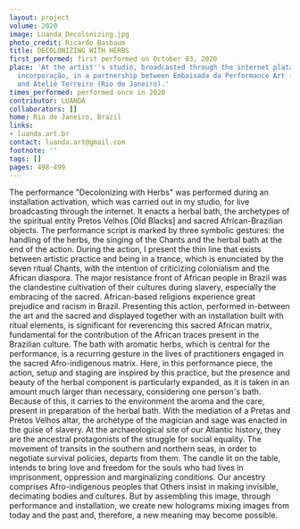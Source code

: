 ```yaml
---
layout: project
volume: 2020
image: Luanda_Decolonizing.jpg
photo_credit: Ricardo Basbaum
title: DECOLONIZING WITH HERBS
first_performed: first performed on October 03, 2020
place: 'At the artist''s studio, broadcasted through the internet plataform Perforcambio:
  incorporação, in a partnership between Embaixada da Performance Art (São Paulo)
  and Ateliê Terreiro (Rio de Janeiro).'
times_performed: performed once in 2020
contributor: LUANDA
collaborators: []
home: Rio de Janeiro, Brazil
links:
- luanda.art.br
contact: luanda.art@gmail.com
footnote: ''
tags: []
pages: 498-499
---
```



The performance "Decolonizing with Herbs" was performed during an installation activation, which was carried out in my studio, for live broadcasting through the internet. It enacts a herbal bath, the archetypes of the spiritual entity Pretos Velhos [Old Blacks] and sacred African-Brazilian objects. The performance script is marked by three symbolic gestures: the handling of the herbs, the singing of the Chants and the herbal bath at the end of the action.
During the action, I present the thin line that exists between artistic practice and being in a trance, which is enunciated by the seven ritual Chants, with the intention of criticizing colonialism and the African diaspora. The major resistance front of African people in Brazil was the clandestine cultivation of their cultures during slavery, especially the embracing of the sacred. African-based religions experience great prejudice and racism in Brazil. Presenting this action, performed in-between the art and the sacred and displayed together with an installation built with ritual elements, is significant for reverencing this sacred African matrix, fundamental for the contribution of the African traces present in the Brazilian culture.
The bath with aromatic herbs, which is central for the performance, is a recurring gesture in the lives of practitioners engaged in the sacred Afro-indigenous matrix. Here, in this performance piece, the action, setup and staging are inspired by this practice, but the presence and beauty of the herbal component is particularly expanded, as it is taken in an amount much larger than necessary, considering one person's bath. Because of this, it carries to the environment the aroma and the care, present in preparation of the herbal bath.
With the mediation of a Pretas and Pretos Velhos altar, the archetype of the magician and sage was enacted in the guise of slavery. At the archaeological site of our Atlantic history, they are the ancestral protagonists of the struggle for social equality. The movement of transits in the southern and northern seas, in order to negotiate survival policies, departs from them.
The candle lit on the table, intends to bring love and freedom for the souls who had lives in imprisonment, oppression and marginalizing conditions. Our ancestry comprises Afro-indigenous peoples that Others insist in making invisible, decimating bodies and cultures. But by assembling this image, through performance and installation, we create new holograms mixing images from today and the past and, therefore, a new meaning may become possible.
